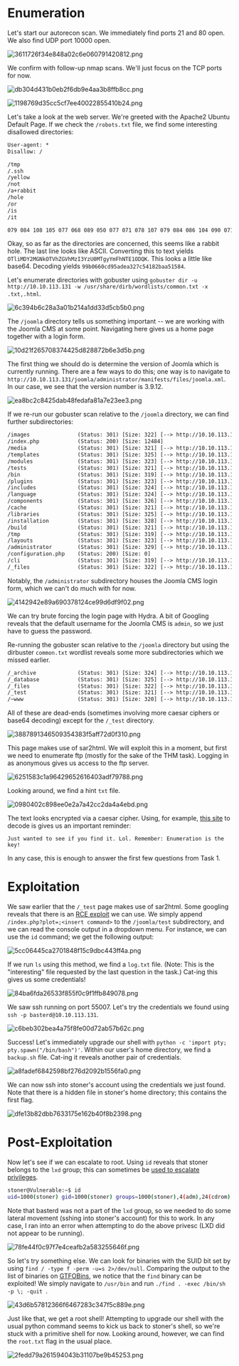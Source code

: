 # Enumeration
Let's start our autorecon scan. We immediately find ports 21 and 80 open. We also find UDP port 10000 open.

![3611726f34e848a02c6e060791420812.png](./_resources/3611726f34e848a02c6e060791420812.png)

We confirm with follow-up nmap scans. We'll just focus on the TCP ports for now.

![db304d431b0eb2f6db9e4aa3b8ffb8cc.png](./_resources/db304d431b0eb2f6db9e4aa3b8ffb8cc.png)

![1198769d35cc5cf7ee40022855410b24.png](./_resources/1198769d35cc5cf7ee40022855410b24.png)

Let's take a look at the web server. We're greeted with the Apache2 Ubuntu Default Page. If we check the `/robots.txt` file, we find some interesting disallowed directories:

```txt
User-agent: *
Disallow: /

/tmp
/.ssh
/yellow
/not
/a+rabbit
/hole
/or
/is
/it

079 084 108 105 077 068 089 050 077 071 078 107 079 084 086 104 090 071 086 104 077 122 073 051 089 122 085 048 077 084 103 121 089 109 070 104 078 084 069 049 079 068 081 075
```

Okay, so as far as the directories are concerned, this seems like a rabbit hole. The last line looks like ASCII. Converting this to text yields `OTliMDY2MGNkOTVhZGVhMzI3YzU0MTgyYmFhNTE1ODQK`. This looks a little like base64. Decoding yields `99b0660cd95adea327c54182baa51584`.

Let's enumerate directories with gobuster using `gobuster dir -u http://10.10.113.131 -w /usr/share/dirb/wordlists/common.txt -x .txt,.html`.

![6c394b6c28a3a01b214a1dd33d5cb5b0.png](./_resources/6c394b6c28a3a01b214a1dd33d5cb5b0.png)

The `/joomla` directory tells us something important -- we are working with the Joomla CMS at some point. Navigating here gives us a home page together with a login form.

![10d21f265708374425d828872b6e3d5b.png](./_resources/10d21f265708374425d828872b6e3d5b.png)

The first thing we should do is determine the version of Joomla which is currently running. There are a few ways to do this; one way is to navigate to `http://10.10.113.131/joomla/administrator/manifests/files/joomla.xml`. In our case, we see that the version number is 3.9.12.

![ea8bc2c8425dab48fedafa81a7e23ee3.png](./_resources/ea8bc2c8425dab48fedafa81a7e23ee3.png)

If we re-run our gobuster scan relative to the `/joomla` directory, we can find further subdirectories:

```txt
/images               (Status: 301) [Size: 322] [--> http://10.10.113.131/joomla/images/]
/index.php            (Status: 200) [Size: 12484]                                        
/media                (Status: 301) [Size: 321] [--> http://10.10.113.131/joomla/media/] 
/templates            (Status: 301) [Size: 325] [--> http://10.10.113.131/joomla/templates/]
/modules              (Status: 301) [Size: 323] [--> http://10.10.113.131/joomla/modules/]  
/tests                (Status: 301) [Size: 321] [--> http://10.10.113.131/joomla/tests/]    
/bin                  (Status: 301) [Size: 319] [--> http://10.10.113.131/joomla/bin/]      
/plugins              (Status: 301) [Size: 323] [--> http://10.10.113.131/joomla/plugins/]  
/includes             (Status: 301) [Size: 324] [--> http://10.10.113.131/joomla/includes/] 
/language             (Status: 301) [Size: 324] [--> http://10.10.113.131/joomla/language/] 
/components           (Status: 301) [Size: 326] [--> http://10.10.113.131/joomla/components/]
/cache                (Status: 301) [Size: 321] [--> http://10.10.113.131/joomla/cache/]     
/libraries            (Status: 301) [Size: 325] [--> http://10.10.113.131/joomla/libraries/] 
/installation         (Status: 301) [Size: 328] [--> http://10.10.113.131/joomla/installation/]
/build                (Status: 301) [Size: 321] [--> http://10.10.113.131/joomla/build/]       
/tmp                  (Status: 301) [Size: 319] [--> http://10.10.113.131/joomla/tmp/]         
/layouts              (Status: 301) [Size: 323] [--> http://10.10.113.131/joomla/layouts/]     
/administrator        (Status: 301) [Size: 329] [--> http://10.10.113.131/joomla/administrator/]
/configuration.php    (Status: 200) [Size: 0]                                                   
/cli                  (Status: 301) [Size: 319] [--> http://10.10.113.131/joomla/cli/]          
/_files               (Status: 301) [Size: 322] [--> http://10.10.113.131/joomla/_files/]       
```

Notably, the `/administrator` subdirectory houses the Joomla CMS login form, which we can't do much with for now.

![4142942e89a690378124ce99d6df9f02.png](./_resources/4142942e89a690378124ce99d6df9f02.png)

We can try brute forcing the login page with Hydra. A bit of Googling reveals that the default username for the Joomla CMS is `admin`, so we just have to guess the password.

Re-running the gobuster scan relative to the `/joomla` directory but using the dirbuster `common.txt` wordlist reveals some more subdirectories which we missed earlier.

```txt
/_archive             (Status: 301) [Size: 324] [--> http://10.10.113.131/joomla/_archive/]
/_database            (Status: 301) [Size: 325] [--> http://10.10.113.131/joomla/_database/]
/_files               (Status: 301) [Size: 322] [--> http://10.10.113.131/joomla/_files/]   
/_test                (Status: 301) [Size: 321] [--> http://10.10.113.131/joomla/_test/]                                         
/~www                 (Status: 301) [Size: 320] [--> http://10.10.113.131/joomla/~www/]   
```

All of these are dead-ends (sometimes involving more caesar ciphers or base64 decoding) except for the `/_test` directory.

![3887891346509354383f5aff72d0f310.png](./_resources/3887891346509354383f5aff72d0f310.png)

This page makes use of sar2html. We will exploit this in a moment, but first we need to enumerate ftp (mostly for the sake of the THM task). Logging in as anonymous gives us access to the ftp server.

![6251583c1a96429652616403adf79788.png](./_resources/6251583c1a96429652616403adf79788.png)

Looking around, we find a hint `txt` file.

![0980402c898ee0e2a7a42cc2da4a4ebd.png](./_resources/0980402c898ee0e2a7a42cc2da4a4ebd.png)

The text looks encrypted via a caesar cipher. Using, for example, [this site](https://www.dcode.fr/caesar-cipher) to decode is gives us an important reminder:

`Just wanted to see if you find it. Lol. Remember: Enumeration is the key!`

In any case, this is enough to answer the first few questions from Task 1.
<br>

# Exploitation
We saw earlier that the `/_test` page makes use of sar2html. Some googling reveals that there is an [RCE exploit](https://www.exploit-db.com/exploits/47204) we can use. We simply append `/index.php?plot=;<insert command>` to the `/joomla/test` subdirectory, and we can read the console output in a dropdown menu. For instance, we can use the `id` command; we get the following output:

![5cc06445ca2701848f15c9dbc443ff4a.png](./_resources/5cc06445ca2701848f15c9dbc443ff4a.png)

If we run `ls` using this method, we find a `log.txt` file. (Note: This is the "interesting" file requested by the last question in the task.) Cat-ing this gives us some credentials!

![84ba6fda26533f855f0c9f1ffb849078.png](./_resources/84ba6fda26533f855f0c9f1ffb849078.png)

We saw ssh running on port 55007. Let's try the credentials we found using `ssh -p basterd@10.10.113.131`.

![c6beb302bea4a75f8fe00d72ab57b62c.png](./_resources/c6beb302bea4a75f8fe00d72ab57b62c.png)

Success! Let's immediately upgrade our shell with `python -c 'import pty; pty.spawn("/bin/bash")'`. Within our user's home directory, we find a `backup.sh` file. Cat-ing it reveals another pair of credentials.

![a8fadef6842598bf276d2092b1556fa0.png](./_resources/a8fadef6842598bf276d2092b1556fa0.png)

We can now ssh into stoner's account using the credentials we just found. Note that there is a hidden file in stoner's home directory; this contains the first flag.

![dfe13b82dbb7633175e162b40f8b2398.png](./_resources/dfe13b82dbb7633175e162b40f8b2398.png)
<br>

# Post-Exploitation
Now let's see if we can escalate to root. Using `id` reveals that stoner belongs to the `lxd` group; this can sometimes be [used to escalate privileges](https://book.hacktricks.xyz/linux-hardening/privilege-escalation/interesting-groups-linux-pe/lxd-privilege-escalation). 

```bash
stoner@Vulnerable:~$ id
uid=1000(stoner) gid=1000(stoner) groups=1000(stoner),4(adm),24(cdrom),30(dip),46(plugdev),110(lxd),115(lpadmin),116(sambashare)
```

Note that basterd was not a part of the `lxd` group, so we needed to do some lateral movement (sshing into stoner's account) for this to work. In any case, I ran into an error when attempting to do the above privesc (LXD did not appear to be running).

![78fe44f0c97f7e4ceafb2a583255646f.png](./_resources/78fe44f0c97f7e4ceafb2a583255646f.png)

So let's try something else. We can look for binaries with the SUID bit set by using `find / -type f -perm -u=s 2>/dev/null`. Comparing the output to the list of binaries on [GTFOBins](https://gtfobins.github.io/gtfobins/find/), we notice that the `find` binary can be exploited! We simply navigate to `/usr/bin` and run `./find . -exec /bin/sh -p \; -quit
`. 

![43d6b57812366f6467283c347f5c889e.png](./_resources/43d6b57812366f6467283c347f5c889e.png)

Just like that, we get a root shell! Attempting to upgrade our shell with the usual python command seems to kick us back to stoner's shell, so we're stuck with a primitive shell for now. Looking around, however, we can find the `root.txt` flag in the usual place.

![2fedd79a261594043b31107be9b45253.png](./_resources/2fedd79a261594043b31107be9b45253.png)